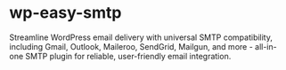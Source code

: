 # wp-easy-smtp
Streamline WordPress email delivery with universal SMTP compatibility, including Gmail, Outlook, Maileroo, SendGrid, Mailgun, and more - all-in-one SMTP plugin for reliable, user-friendly email integration.
